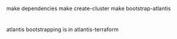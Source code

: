 #

make dependencies
make create-cluster
make bootstrap-atlantis

#
atlantis bootstrapping is in atlantis-terraform

